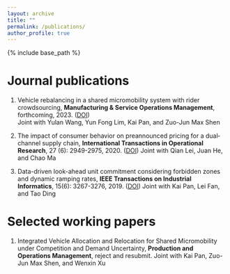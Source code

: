 ```yaml
---
layout: archive
title: ""
permalink: /publications/
author_profile: true
---
```

{% include base_path %} 

# Journal publications
1. Vehicle rebalancing in a shared micromobility system with rider crowdsourcing, **Manufacturing & Service Operations Management**, forthcoming, 2023. ([DOI](https://pubsonline.informs.org/doi/abs/10.1287/msom.2023.1199))   
Joint with Yulan Wang, Yun Fong Lim, Kai Pan, and Zuo-Jun Max Shen

1. The impact of consumer behavior on preannounced pricing for a dual‐channel supply chain, **International Transactions in Operational Research**, 27 (6): 2949-2975, 2020. ([DOI](https://onlinelibrary.wiley.com/doi/full/10.1111/itor.12786?casa_token=jL5k6n08WjQAAAAA%3AO_w70zG93JZ379_U8CWO610KDsrH8Aqu1FOzlAKXz-nHSPFljNDFC7QJuioNFOt0TZucgG1eJkyGEEdm))
Joint with Qian Lei, Juan He, and Chao Ma

1. Data-driven look-ahead unit commitment considering forbidden zones and dynamic ramping rates, **IEEE Transactions on Industrial Informatics**, 15(6): 3267-3276, 2019. ([DOI](https://ieeexplore.ieee.org/abstract/document/8493336?casa_token=9prJPr0QauMAAAAA:ywW_WcplPwc_2xz2cq_pgEYnaxjR5wW47MWsuOeoT5wwprimBnr0uX9_MqIEz9JrzoxW2bjztw))
Joint with Kai Pan, Lei Fan, and Tao Ding

# Selected working papers
1. Integrated Vehicle Allocation and Relocation for Shared Micromobility under Competition and Demand Uncertainty, **Production and Operations Management**, reject and resubmit.
Joint with Kai Pan, Zuo-Jun Max Shen, and Wenxin Xu
